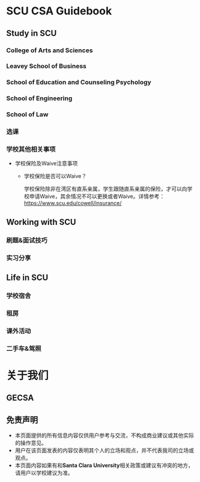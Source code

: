 # SCU CSA Guidebook

## Study in SCU

### College of Arts and Sciences

### Leavey School of Business

### School of Education and Counseling Psychology

### School of Engineering

### School of Law

### 选课

### 学校其他相关事项

* 学校保险及Waive注意事项

  * 学校保险是否可以Waive？
  
    学校保险除非在湾区有直系亲属，学生跟随直系亲属的保险，才可以向学校申请Waive，其余情况不可以更换或者Waive。详情参考：https://www.scu.edu/cowell/insurance/

## Working with SCU

### 刷题&面试技巧

### 实习分享

## Life in SCU

### 学校宿舍

### 租房

### 课外活动

### 二手车&驾照

# 关于我们

## GECSA

## 免责声明

* 本页面提供的所有信息内容仅供用户参考与交流，不构成商业建议或其他实际的操作意见。
* 用户在该页面发表的内容仅表明其个人的立场和观点，并不代表我司的立场或观点。
* 本页面内容如果有和**Santa Clara University**相关政策或建议有冲突的地方，请用户以学校建议为准。
